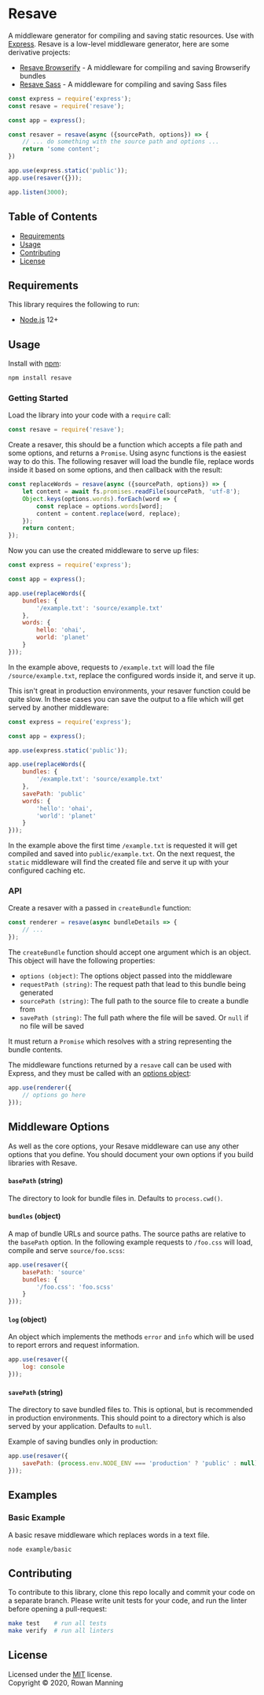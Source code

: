 
# Resave

A middleware generator for compiling and saving static resources. Use with [Express](http://expressjs.com/). Resave is a low-level middleware generator, here are some derivative projects:

  * [Resave Browserify](https://github.com/rowanmanning/resave-browserify) - A middleware for compiling and saving Browserify bundles
  * [Resave Sass](https://github.com/rowanmanning/resave-sass) - A middleware for compiling and saving Sass files

```js
const express = require('express');
const resave = require('resave');

const app = express();

const resaver = resave(async ({sourcePath, options}) => {
    // ... do something with the source path and options ...
    return 'some content';
})

app.use(express.static('public'));
app.use(resaver({}));

app.listen(3000);
```

## Table of Contents

  * [Requirements](#requirements)
  * [Usage](#usage)
  * [Contributing](#contributing)
  * [License](#license)


## Requirements

This library requires the following to run:

  * [Node.js](https://nodejs.org/) 12+


## Usage

Install with [npm](https://www.npmjs.com/):

```sh
npm install resave
```

### Getting Started

Load the library into your code with a `require` call:

```js
const resave = require('resave');
```

Create a resaver, this should be a function which accepts a file path and some options, and returns a `Promise`. Using async functions is the easiest way to do this. The following resaver will load the bundle file, replace words inside it based on some options, and then callback with the result:

```js
const replaceWords = resave(async ({sourcePath, options}) => {
    let content = await fs.promises.readFile(sourcePath, 'utf-8');
    Object.keys(options.words).forEach(word => {
        const replace = options.words[word];
        content = content.replace(word, replace);
    });
    return content;
});
```

Now you can use the created middleware to serve up files:

```js
const express = require('express');

const app = express();

app.use(replaceWords({
    bundles: {
        '/example.txt': 'source/example.txt'
    },
    words: {
        hello: 'ohai',
        world: 'planet'
    }
}));
```

In the example above, requests to `/example.txt` will load the file `/source/example.txt`, replace the configured words inside it, and serve it up.

This isn't great in production environments, your resaver function could be quite slow. In these cases you can save the output to a file which will get served by another middleware:

```js
const express = require('express');

const app = express();

app.use(express.static('public'));

app.use(replaceWords({
    bundles: {
        '/example.txt': 'source/example.txt'
    },
    savePath: 'public'
    words: {
        'hello': 'ohai',
        'world': 'planet'
    }
}));
```

In the example above the first time `/example.txt` is requested it will get compiled and saved into `public/example.txt`. On the next request, the `static` middleware will find the created file and serve it up with your configured caching etc.

### API

Create a resaver with a passed in `createBundle` function:

```js
const renderer = resave(async bundleDetails => {
    // ...
});
```

The `createBundle` function should accept one argument which is an object. This object will have the following properties:

  * `options (object)`: The options object passed into the middleware
  * `requestPath (string)`: The request path that lead to this bundle being generated
  * `sourcePath (string)`: The full path to the source file to create a bundle from
  * `savePath (string)`: The full path where the file will be saved. Or `null` if no file will be saved

It must return a `Promise` which resolves with a string representing the bundle contents.

The middleware functions returned by a `resave` call can be used with Express, and they must be called with an [options object](#middleware-options):

```js
app.use(renderer({
    // options go here
}));
```


## Middleware Options

As well as the core options, your Resave middleware can use any other options that you define. You should document your own options if you build libraries with Resave.

#### `basePath` (string)

The directory to look for bundle files in. Defaults to `process.cwd()`.

#### `bundles` (object)

A map of bundle URLs and source paths. The source paths are relative to the `basePath` option. In the following example requests to `/foo.css` will load, compile and serve `source/foo.scss`:

```js
app.use(resaver({
    basePath: 'source'
    bundles: {
        '/foo.css': 'foo.scss'
    }
}));
```

#### `log` (object)

An object which implements the methods `error` and `info` which will be used to report errors and request information.

```js
app.use(resaver({
    log: console
}));
```

#### `savePath` (string)

The directory to save bundled files to. This is optional, but is recommended in production environments. This should point to a directory which is also served by your application. Defaults to `null`.

Example of saving bundles only in production:

```js
app.use(resaver({
    savePath: (process.env.NODE_ENV === 'production' ? 'public' : null)
}));
```


## Examples

### Basic Example

A basic resave middleware which replaces words in a text file.

```
node example/basic
```


## Contributing

To contribute to this library, clone this repo locally and commit your code on a separate branch. Please write unit tests for your code, and run the linter before opening a pull-request:

```sh
make test    # run all tests
make verify  # run all linters
```


## License

Licensed under the [MIT](LICENSE) license.<br/>
Copyright &copy; 2020, Rowan Manning
